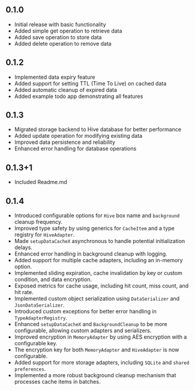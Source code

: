 ## 0.1.0

- Initial release with basic functionality
- Added simple get operation to retrieve data
- Added save operation to store data
- Added delete operation to remove data

## 0.1.2

- Implemented data expiry feature
- Added support for setting TTL (Time To Live) on cached data
- Added automatic cleanup of expired data
- Added example todo app demonstrating all features

## 0.1.3

- Migrated storage backend to Hive database for better performance
- Added update operation for modifying existing data
- Improved data persistence and reliability
- Enhanced error handling for database operations

## 0.1.3+1

- Included Readme.md

## 0.1.4

- Introduced configurable options for `Hive` box name and `background` cleanup frequency.
- Improved type safety by using generics for `CacheItem` and a type registry for `HiveAdapter`.
- Made `setupDataCacheX` asynchronous to handle potential initialization delays.
- Enhanced error handling in background cleanup with logging.
- Added support for multiple cache adapters, including an in-memory option.
- Implemented sliding expiration, cache invalidation by key or custom condition, and data encryption.
- Exposed metrics for cache usage, including hit count, miss count, and hit rate.
- Implemented custom object serialization using `DataSerializer` and `JsonDataSerializer`.
- Introduced custom exceptions for better error handling in `TypeAdapterRegistry`.
- Enhanced `setupDataCacheX` and `BackgroundCleanup` to be more configurable, allowing custom adapters and serializers.
- Improved encryption in `MemoryAdapter` by using AES encryption with a configurable key.
- The encryption key for both `MemoryAdapter` and `HiveAdapter` is now configurable.
- Added support for more storage adapters, including `SQLite` and `shared preferences`.
- Implemented a more robust background cleanup mechanism that processes cache items in batches.

